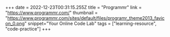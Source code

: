 +++
date = 2022-12-23T00:31:15.255Z
title = "Programmr"
link = "https://www.programmr.com/"
thumbnail = "https://www.programmr.com/sites/default/files/programr_theme2013_favicon_0.png"
snippet="Your Online Code Lab"
tags = ["learning-resource", "code-practice"]
+++
